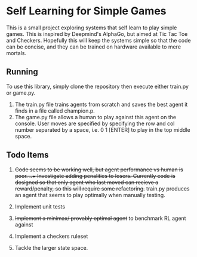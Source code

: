 # Self Learning for Simple Games

This is a small project exploring systems that self learn to play simple games. This is inspired by Deepmind's AlphaGo, but aimed at Tic Tac Toe and Checkers. Hopefully this will keep the systems simple so that the code can be concise, and they can be trained on hardware available to mere mortals. 

## Running
To use this library, simply clone the repository then execute either train.py or game.py. 
1. The train.py file trains agents from scratch and saves the best agent it finds in a file called champion.p. 
2. The game.py file allows a human to play against this agent on the console. User moves are specified by specifying the row and col number separated by a space, i.e. 0 1 [ENTER] to play in the top middle space. 


## Todo Items

  1. ~~Code seems to be working well, but agent performance vs human is poor.
  ..+ Investigate adding penalities to losers. Currently code is designed so that only agent who last moved can recieve a reward/penalty, so this will require some refactoring.~~
  train.py produces an agent that seems to play optimally when manually testing.

  2. Implement unit tests
  3. ~~Implement a minimax/ provably optimal agent~~ to benchmark RL agent against
  4. Implement a checkers ruleset
  5. Tackle the larger state space.

